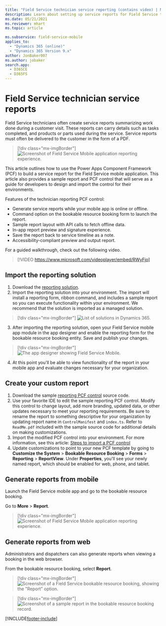 ```yaml
---
title: "Field Service technician service reporting (contains video) | MicrosoftDocs"
description: Learn about setting up service reports for Field Service technicians
ms.date: 05/21/2021
ms.reviewer: mhart
ms.topic: article

ms.subservice: field-service-mobile
applies_to: 
  - "Dynamics 365 (online)"
  - "Dynamics 365 Version 9.x"
author: JonBaker007
ms.author: jobaker
search.app: 
  - D365CE
  - D365FS
---
```


# Field Service technician service reports

Field Service technicians often create service reports summarizing work done during a customer visit. These reports can carry details such as tasks completed, and products or parts used during the service. Service reports must often be delivered to the customer in the form of a PDF.

> [!div class="mx-imgBorder"]
> ![Screenshot of Field Service Mobile application reporting experience.](./media/mobile-2020-reporting-app.png)

This article outlines how to use the Power Apps Component Framework (PCF) to build a service report for the Field Service mobile application. This article also provides a sample report and PCF control that will serve as a guide for developers to design and import the control for their environments.

Features of the technician reporting PCF control:

- Generate service reports while your mobile app is online or offline.
- Command option on the bookable resource booking form to launch the report.
- Sample report layout with API calls to fetch offline data.
- In-app report preview and signature experience.
- Save the report back to service timeline as a note.
- Accessibility-compliant preview and output report.


For a guided walkthrough, check out the following video.

> [!VIDEO https://www.microsoft.com/videoplayer/embed/RWyFjo]

## Import the reporting solution

1. Download the [reporting solution](https://aka.ms/fsmreporting-solution). 
2. Import the reporting solution into your environment. The import will install a reporting form, ribbon command, and includes a sample report so you can execute functionality within your environment. We recommend that the solution is imported as a managed solution.

> [!div class="mx-imgBorder"]
> ![List of solutions in Dynamics 365.](./media/mobile-2020-service-reports-import.png)

3. After importing the reporting solution, open your Field Service mobile app module in the app designer and enable the reporting form for the bookable resource booking entity. Save and publish your changes. 

> [!div class="mx-imgBorder"]
> ![The app designer showing Field Service Mobile.](./media/mobile-2020-service-reports-enable-form.png)

4. At this point you'll be able to view functionality of the report in your mobile app and evaluate changes necessary for your organization.

## Create your custom report

1. Download the sample [reporting PCF control](https://aka.ms/fsmreporting-pcf) source code. 
2. Use your favorite IDE to edit the sample reporting PCF control. Modify this control to change layout, add more branding, updated data, or other updates necessary to meet your reporting requirements. Be sure to rename the report to something descriptive for your organization by updating report name in ```ControlManifest``` and ```index.ts```. Refer to ```ReadMe.pdf``` included with the sample source code for additional details on making customizations. 
3. Import the modified PCF control into your environment. For more information, see this article: [Steps to import a PCF control](/power-apps/developer/component-framework/import-custom-controls)
4. Update customizations to point to your new PCF template by going to **Customize the System** > **Bookable Resource Booking** > **Forms** > **Reporting** > **ReportView**. Under **Properties**, you'll see your newly named report, which should be enabled for web, phone, and tablet. 

## Generate reports from mobile

Launch the Field Service mobile app and go to the bookable resource booking.

Go to **More** > **Report**.

> [!div class="mx-imgBorder"]
> ![Screenshot of Field Service Mobile application reporting experience.](./media/mobile-2020-reporting-app.png)

## Generate reports from web

Administrators and dispatchers can also generate reports when viewing a booking in the web browser.

From the bookable resource booking, select **Report**.

> [!div class="mx-imgBorder"]
> ![Screenshot of a Field Service bookable resource booking, showing the "Report" option.](./media/mobile-2020-reporting-web1.png)

> [!div class="mx-imgBorder"]
> ![Screenshot of a sample report in the bookable resource booking record.](./media/mobile-2020-reporting-web2.png)


[!INCLUDE[footer-include](../includes/footer-banner.md)]
